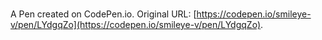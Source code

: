 # 

A Pen created on CodePen.io. Original URL: [https://codepen.io/smileye-v/pen/LYdgqZo](https://codepen.io/smileye-v/pen/LYdgqZo).

